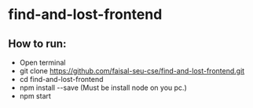 # find-and-lost-frontend
## How to run:
* Open terminal
* git clone https://github.com/faisal-seu-cse/find-and-lost-frontend.git
* cd find-and-lost-frontend
* npm install --save (Must be install node on you pc.)
* npm start